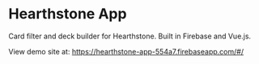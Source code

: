 # Hearthstone App

Card filter and deck builder for Hearthstone. Built in Firebase and Vue.js.

View demo site at: https://hearthstone-app-554a7.firebaseapp.com/#/